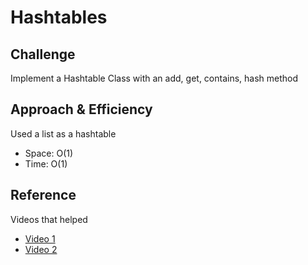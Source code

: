# Hashtables

## Challenge

Implement a Hashtable Class with an add, get, contains, hash method

## Approach & Efficiency

Used a list as a hashtable

- Space: O(1)
- Time: O(1)

## Reference

Videos that helped

- [Video 1](https://www.youtube.com/watch?v=ea8BRGxGmlA)
- [Video 2](https://www.youtube.com/watch?v=54iv1si4YCM)
